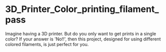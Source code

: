 # 3D_Printer_Color_printing_filament_pass
Imagine having a 3D printer. But do you only want to get prints in a single color? If your answer is 'No!!', then this project, designed for using different colored filaments, is just perfect for you.
